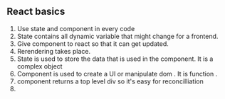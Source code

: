## React basics

1. Use state and component in every code
2. State contains all dynamic variable that might change for a frontend.
3. Give component to react so that it can get updated.
4. Rerendering takes place.
5. State is used to store the data that is used in the component. It is a complex object 
6. Component is used to create a UI or manipulate dom . It is function .
7. component returns a top level div so it's easy for reconcilliation
8. 


